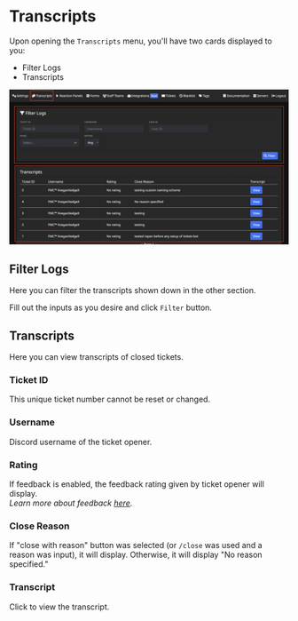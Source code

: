 # Transcripts
Upon opening the `Transcripts` menu, you'll have two cards displayed to you:
- Filter Logs
- Transcripts

![Transcripts card](../img/transcripts_card.webp)

## Filter Logs
Here you can filter the transcripts shown down in the other section.  
  
Fill out the inputs as you desire and click `Filter` button.

## Transcripts
Here you can view transcripts of closed tickets.

### Ticket ID
This unique ticket number cannot be reset or changed.

### Username
Discord username of the ticket opener.

### Rating
If feedback is enabled, the feedback rating given by ticket opener will display.  
*Learn more about feedback [here](../setup/feedback.md).*

### Close Reason
If "close with reason" button was selected (or `/close` was used and a reason was input), it will display. Otherwise, it will display "No reason specified."

### Transcript
Click to view the transcript.